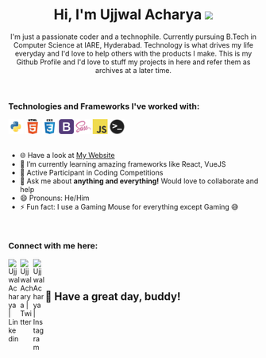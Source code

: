 <h1 align="center">Hi, I'm Ujjwal Acharya <img src="https://github.com/TheDudeThatCode/TheDudeThatCode/blob/master/Assets/Developer.gif" width="50px"></h1>


<p align="center">I'm just a passionate coder and a technophile. Currently pursuing B.Tech in Computer Science at IARE, Hyderabad. Technology is what drives my life everyday and I'd love to help others with the products I make. This is my Github Profile and I'd love to stuff my projects in here and refer them as archives at a later time.</p>
<br>

### Technologies and Frameworks I've worked with: 
<code><img height="30" src="https://raw.githubusercontent.com/github/explore/80688e429a7d4ef2fca1e82350fe8e3517d3494d/topics/python/python.png"></code>
<code><img height="30" src="https://raw.githubusercontent.com/github/explore/80688e429a7d4ef2fca1e82350fe8e3517d3494d/topics/html/html.png"></code>
<code><img height="30" src="https://raw.githubusercontent.com/github/explore/5c058a388828bb5fde0bcafd4bc867b5bb3f26f3/topics/css/css.png"></code>
<code><img height="30" src="https://raw.githubusercontent.com/github/explore/80688e429a7d4ef2fca1e82350fe8e3517d3494d/topics/bootstrap/bootstrap.png"></code>
<code><img height="30" src="https://raw.githubusercontent.com/github/explore/80688e429a7d4ef2fca1e82350fe8e3517d3494d/topics/sass/sass.png"></code>
<code><img height="30" src="https://raw.githubusercontent.com/github/explore/80688e429a7d4ef2fca1e82350fe8e3517d3494d/topics/javascript/javascript.png"></code>
<code><img height="30" src="https://raw.githubusercontent.com/github/explore/80688e429a7d4ef2fca1e82350fe8e3517d3494d/topics/terminal/terminal.png"></code>
<br><br>


- 🌐 Have a look at [My Website](https://ujjwalshiva.github.io/)
- 🔭  I’m currently learning amazing frameworks like React, VueJS
- 🌱  Active Participant in Coding Competitions
- 💬  Ask me about **anything and everything!** Would love to collaborate and help
- 😄  Pronouns: He/Him
- ⚡️  Fun fact: I use a Gaming Mouse for everything except Gaming 😅 

<br>

### Connect with me here:
<a href="https://www.linkedin.com/in/ujjwalshiva/">
    <img align="left" alt="Ujjwal Acharya | Linkedin" width="24px" src="https://github.com/TheDudeThatCode/TheDudeThatCode/blob/master/Assets/Linkedin.svg" />
</a>
<a href="https://twitter.com/ujjwalpm">
    <img align="left" alt="Ujjwal Acharya | Twitter" width="26px" src="https://github.com/TheDudeThatCode/TheDudeThatCode/blob/master/Assets/Twitter.svg" />
</a> 
<a href="https://instagram.com/ujjwalshiva">
   <img align="left" alt="Ujjwal Acharya | Instagram" width="24px" src="https://github.com/TheDudeThatCode/TheDudeThatCode/blob/master/Assets/Instagram.svg" />
</a>

<br><br>
## :rainbow: Have a great day, buddy!


